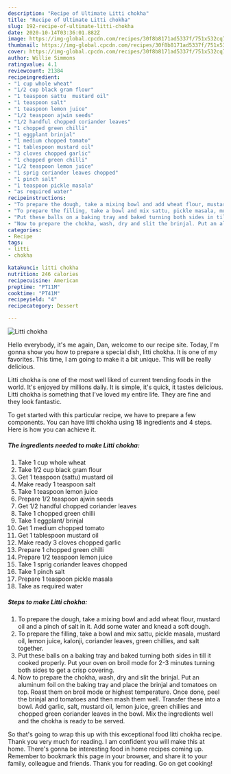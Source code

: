 ```yaml
---
description: "Recipe of Ultimate Litti chokha"
title: "Recipe of Ultimate Litti chokha"
slug: 192-recipe-of-ultimate-litti-chokha
date: 2020-10-14T03:36:01.882Z
image: https://img-global.cpcdn.com/recipes/30f8b8171ad5337f/751x532cq70/litti-chokha-recipe-main-photo.jpg
thumbnail: https://img-global.cpcdn.com/recipes/30f8b8171ad5337f/751x532cq70/litti-chokha-recipe-main-photo.jpg
cover: https://img-global.cpcdn.com/recipes/30f8b8171ad5337f/751x532cq70/litti-chokha-recipe-main-photo.jpg
author: Willie Simmons
ratingvalue: 4.1
reviewcount: 21384
recipeingredient:
- "1 cup whole wheat"
- "1/2 cup black gram flour"
- "1 teaspoon sattu  mustard oil"
- "1 teaspoon salt"
- "1 teaspoon lemon juice"
- "1/2 teaspoon ajwin seeds"
- "1/2 handful chopped coriander leaves"
- "1 chopped green chilli"
- "1 eggplant brinjal"
- "1 medium chopped tomato"
- "1 tablespoon mustard oil"
- "3 cloves chopped garlic"
- "1 chopped green chilli"
- "1/2 teaspoon lemon juice"
- "1 sprig coriander leaves chopped"
- "1 pinch salt"
- "1 teaspoon pickle masala"
- "as required water"
recipeinstructions:
- "To prepare the dough, take a mixing bowl and add wheat flour, mustard oil and a pinch of salt in it. Add some water and knead a soft dough."
- "To prepare the filling, take a bowl and mix sattu, pickle masala, mustard oil, lemon juice, kalonji, coriander leaves, green chillies, and salt together."
- "Put these balls on a baking tray and baked turning both sides in till it cooked properly. Put your oven on broil mode for 2-3 minutes turning both sides to get a crisp covering."
- "Now to prepare the chokha, wash, dry and slit the brinjal. Put an aluminum foil on the baking tray and place the brinjal and tomatoes on top. Roast them on broil mode or highest temperature. Once done, peel the brinjal and tomatoes and then mash them well. Transfer these into a bowl. Add garlic, salt, mustard oil, lemon juice, green chillies and chopped green coriander leaves in the bowl. Mix the ingredients well and the chokha is ready to be served."
categories:
- Recipe
tags:
- litti
- chokha

katakunci: litti chokha 
nutrition: 246 calories
recipecuisine: American
preptime: "PT11M"
cooktime: "PT41M"
recipeyield: "4"
recipecategory: Dessert

---
```



![Litti chokha](https://img-global.cpcdn.com/recipes/30f8b8171ad5337f/751x532cq70/litti-chokha-recipe-main-photo.jpg)

Hello everybody, it's me again, Dan, welcome to our recipe site. Today, I'm gonna show you how to prepare a special dish, litti chokha. It is one of my favorites. This time, I am going to make it a bit unique. This will be really delicious.

Litti chokha is one of the most well liked of current trending foods in the world. It's enjoyed by millions daily. It is simple, it's quick, it tastes delicious. Litti chokha is something that I've loved my entire life. They are fine and they look fantastic.




To get started with this particular recipe, we have to prepare a few components. You can have litti chokha using 18 ingredients and 4 steps. Here is how you can achieve it.

<!--inarticleads1-->

##### The ingredients needed to make Litti chokha:

1. Take 1 cup whole wheat
1. Take 1/2 cup black gram flour
1. Get 1 teaspoon (sattu)  mustard oil
1. Make ready 1 teaspoon salt
1. Take 1 teaspoon lemon juice
1. Prepare 1/2 teaspoon ajwin seeds
1. Get 1/2 handful chopped coriander leaves
1. Take 1 chopped green chilli
1. Take 1 eggplant/ brinjal
1. Get 1 medium chopped tomato
1. Get 1 tablespoon mustard oil
1. Make ready 3 cloves chopped garlic
1. Prepare 1 chopped green chilli
1. Prepare 1/2 teaspoon lemon juice
1. Take 1 sprig coriander leaves chopped
1. Take 1 pinch salt
1. Prepare 1 teaspoon pickle masala
1. Take as required water




<!--inarticleads2-->

##### Steps to make Litti chokha:

1. To prepare the dough, take a mixing bowl and add wheat flour, mustard oil and a pinch of salt in it. Add some water and knead a soft dough.
1. To prepare the filling, take a bowl and mix sattu, pickle masala, mustard oil, lemon juice, kalonji, coriander leaves, green chillies, and salt together.
1. Put these balls on a baking tray and baked turning both sides in till it cooked properly. Put your oven on broil mode for 2-3 minutes turning both sides to get a crisp covering.
1. Now to prepare the chokha, wash, dry and slit the brinjal. Put an aluminum foil on the baking tray and place the brinjal and tomatoes on top. Roast them on broil mode or highest temperature. Once done, peel the brinjal and tomatoes and then mash them well. Transfer these into a bowl. Add garlic, salt, mustard oil, lemon juice, green chillies and chopped green coriander leaves in the bowl. Mix the ingredients well and the chokha is ready to be served.




So that's going to wrap this up with this exceptional food litti chokha recipe. Thank you very much for reading. I am confident you will make this at home. There's gonna be interesting food in home recipes coming up. Remember to bookmark this page in your browser, and share it to your family, colleague and friends. Thank you for reading. Go on get cooking!
